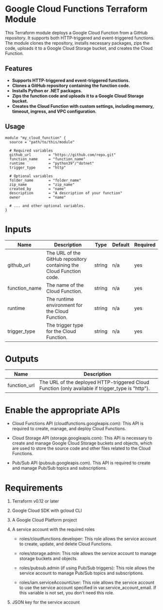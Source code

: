 # Google Cloud Functions Terraform Module
This Terraform module deploys a Google Cloud Function from a GitHub repository. It supports both HTTP-triggered and event-triggered functions. The module clones the repository, installs necessary packages, zips the code, uploads it to a Google Cloud Storage bucket, and creates the Cloud Function.

## Features
* **Supports HTTP-triggered and event-triggered functions.**
* **Clones a GitHub repository containing the function code.**
* **Installs Python or .NET packages.**
* **Zips the function code and uploads it to a Google Cloud Storage bucket.**
* **Creates the Cloud Function with custom settings, including memory, timeout, ingress, and VPC configuration.**


## Usage
~~~
module "my_cloud_function" {
  source = "path/to/this/module"

  # Required variables
  github_url        = "https://github.com/repo.git"
  function_name     = "function_name"
  runtime           = "python39"/"dotnet"
  trigger_type      = "http"

  # Optional variables
  folder_name       = "folder_name"
  zip_name          = "zip_name"
  created_by        = "name"
  description       = "A description of your function"
  owner             = "name"

  # ... and other optional variables.
}
~~~

# Inputs
| Name          | Description                                                           | Type   | Default | Required |
|---------------|-----------------------------------------------------------------------|--------|---------|----------|
| github_url    | The URL of the GitHub repository containing the Cloud Function code.  | string | n/a     | yes      |
| function_name | The name of the Cloud Function.                                       | string | n/a     | yes      |
| runtime       | The runtime environment for the Cloud Function.                       | string | n/a     | yes      |
| trigger_type  | The trigger type for the Cloud Function.                              | string | n/a     | yes      |


# Outputs
| Name         | Description                                                                                     |
|--------------|-------------------------------------------------------------------------------------------------|
| function_url | The URL of the deployed HTTP-triggered Cloud Function (only available if trigger_type is "http"). |

# Enable the appropriate APIs

- Cloud Functions API (cloudfunctions.googleapis.com): This API is required to create, manage, and deploy Cloud Functions.

- Cloud Storage API (storage.googleapis.com): This API is necessary to create and manage Google Cloud Storage buckets and objects, which are used to store the source code and other files related to the Cloud Functions.

- Pub/Sub API (pubsub.googleapis.com). This API is required to create and manage Pub/Sub topics and subscriptions.



# Requirements
1. Terraform v0.12 or later
2. Google Cloud SDK with gcloud CLI
3. A Google Cloud Platform project
4. A service account with the required roles 

    - roles/cloudfunctions.developer: This role allows the service account to create, update, and delete Cloud Functions.

    - roles/storage.admin: This role allows the service account to manage storage buckets and objects.

    - roles/pubsub.admin (if using Pub/Sub triggers): This role allows the service account to manage Pub/Sub topics and subscriptions.

    - roles/iam.serviceAccountUser: This role allows the service account to use the service account specified in var.service_account_email. If this variable is not set, you don't need this role.

5. JSON key for the service account